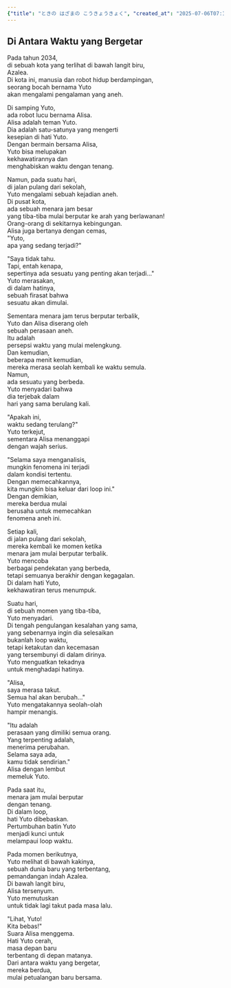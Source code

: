 ```yaml
---
{"title": "ときの はざまの こうきょうきょく", "created_at": "2025-07-06T07:11:10.529482+09:00", "pattern_id": 4, "pattern_name": "ループ脱出型", "year": 2094}
---
```


## Di Antara Waktu yang Bergetar

Pada tahun 2034,  
di sebuah kota yang terlihat di bawah langit biru,  
Azalea.  
Di kota ini, manusia dan robot hidup berdampingan,  
seorang bocah bernama Yuto  
akan mengalami pengalaman yang aneh.

Di samping Yuto,  
ada robot lucu bernama Alisa.  
Alisa adalah teman Yuto.  
Dia adalah satu-satunya yang mengerti  
kesepian di hati Yuto.  
Dengan bermain bersama Alisa,  
Yuto bisa melupakan  
kekhawatirannya dan  
menghabiskan waktu dengan tenang.

Namun, pada suatu hari,  
di jalan pulang dari sekolah,  
Yuto mengalami sebuah kejadian aneh.  
Di pusat kota,  
ada sebuah menara jam besar  
yang tiba-tiba mulai berputar ke arah yang berlawanan!  
Orang-orang di sekitarnya kebingungan.  
Alisa juga bertanya dengan cemas,  
"Yuto,  
apa yang sedang terjadi?"

"Saya tidak tahu.  
Tapi, entah kenapa,  
sepertinya ada sesuatu yang penting akan terjadi..."  
Yuto merasakan,  
di dalam hatinya,  
sebuah firasat bahwa  
sesuatu akan dimulai.

Sementara menara jam terus berputar terbalik,  
Yuto dan Alisa diserang oleh  
sebuah perasaan aneh.  
Itu adalah  
persepsi waktu yang mulai melengkung.  
Dan kemudian,  
beberapa menit kemudian,  
mereka merasa seolah kembali ke waktu semula.  
Namun,  
ada sesuatu yang berbeda.  
Yuto menyadari bahwa  
dia terjebak dalam  
hari yang sama berulang kali.

"Apakah ini,  
waktu sedang terulang?"  
Yuto terkejut,  
sementara Alisa menanggapi  
dengan wajah serius.

"Selama saya menganalisis,  
mungkin fenomena ini terjadi  
dalam kondisi tertentu.  
Dengan memecahkannya,  
kita mungkin bisa keluar dari loop ini."  
Dengan demikian,  
mereka berdua mulai  
berusaha untuk memecahkan  
fenomena aneh ini.

Setiap kali,  
di jalan pulang dari sekolah,  
mereka kembali ke momen ketika  
menara jam mulai berputar terbalik.  
Yuto mencoba  
berbagai pendekatan yang berbeda,  
tetapi semuanya berakhir dengan kegagalan.  
Di dalam hati Yuto,  
kekhawatiran terus menumpuk.

Suatu hari,  
di sebuah momen yang tiba-tiba,  
Yuto menyadari.  
Di tengah pengulangan kesalahan yang sama,  
yang sebenarnya ingin dia selesaikan  
bukanlah loop waktu,  
tetapi ketakutan dan kecemasan  
yang tersembunyi di dalam dirinya.  
Yuto menguatkan tekadnya  
untuk menghadapi hatinya.

"Alisa,  
saya merasa takut.  
Semua hal akan berubah..."  
Yuto mengatakannya seolah-olah  
hampir menangis.

"Itu adalah  
perasaan yang dimiliki semua orang.  
Yang terpenting adalah,  
menerima perubahan.  
Selama saya ada,  
kamu tidak sendirian."  
Alisa dengan lembut  
memeluk Yuto.

Pada saat itu,  
menara jam mulai berputar  
dengan tenang.  
Di dalam loop,  
hati Yuto dibebaskan.  
Pertumbuhan batin Yuto  
menjadi kunci untuk  
melampaui loop waktu.

Pada momen berikutnya,  
Yuto melihat di bawah kakinya,  
sebuah dunia baru yang terbentang,  
pemandangan indah Azalea.  
Di bawah langit biru,  
Alisa tersenyum.  
Yuto memutuskan  
untuk tidak lagi takut pada masa lalu.

"Lihat, Yuto!  
Kita bebas!"  
Suara Alisa menggema.  
Hati Yuto cerah,  
masa depan baru  
terbentang di depan matanya.  
Dari antara waktu yang bergetar,  
mereka berdua,  
mulai petualangan baru bersama.
